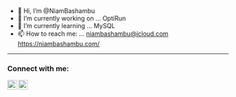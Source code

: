- 👋 Hi, I’m @NiamBashambu
- 🔭 I’m currently working on ... OptiRun
- 🌱 I’m currently learning ... MySQL
- 📫 How to reach me: ... niambashambu@icloud.com 
https://niambashambu.com/  


--- 

### Connect with me:
[<img align="left" alt="Niam Bashambu | LinkedIn" width="22px" src="https://cdn.jsdelivr.net/npm/simple-icons@v3/icons/linkedin.svg" />][linkedin]
[<img align="left" alt="Niam Bashambu | Instagram" width="22px" src="https://cdn.jsdelivr.net/npm/simple-icons@v3/icons/instagram.svg" />][instagram]






[instagram]: https://www.instagram.com/niam.bashambu/
[linkedin]: https://www.linkedin.com/in/niam-bashambu-1a3571184/
